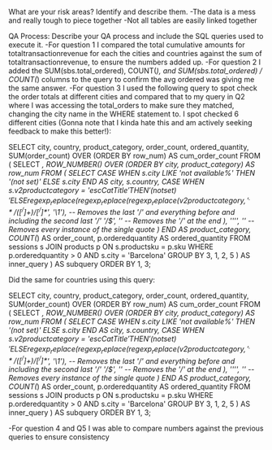 What are your risk areas? Identify and describe them.
-The data is a mess and really tough to piece together
-Not all tables are easily linked together


QA Process:
Describe your QA process and include the SQL queries used to execute it.
-For question 1 I compared the total cumulative amounts for totaltransactionrevenue for each the cities and countries against the sum of totaltransactionrevenue, to ensure the numbers added up.
-For question 2 I added the SUM(sbs.total_ordered), COUNT(*), and SUM(sbs.total_ordered) / COUNT(*) columns to the query to confirm the avg ordered was giving me the same answer.
-For question 3 I used the following query to spot check the order totals at different cities and compared that to my query in Q2 where I was accessing the total_orders to make sure they matched, changing the city name in the WHERE statement to. I spot checked 6 different cities (Gonna note that I kinda hate this and am actively seeking feedback to make this better!):

SELECT
    city,
    country,
    product_category,
    order_count,
    ordered_quantity,
    SUM(order_count) OVER (ORDER BY row_num) AS cum_order_count
FROM (
    SELECT
        *,
        ROW_NUMBER() OVER (ORDER BY city, product_category) AS row_num
    FROM (
        SELECT
            CASE
                WHEN s.city LIKE 'not available%'
                THEN '(not set)'
                ELSE s.city
            END AS city,
            s.country,
            CASE
                WHEN s.v2productcategory = '${escCatTitle}' 
                THEN '(not set)'
                ELSE regexp_replace(
                    regexp_replace(
                        regexp_replace(v2productcategory, '^.*/([^/]+)/[^/]*$', '\1'), -- Removes the last '/' and everything before and including the second last '/'
                        '/$', ''                   -- Removes the '/' at the end
                    ),
                    '''', ''                      -- Removes every instance of the single quote
                )
            END AS product_category,
            COUNT(*) AS order_count,
            p.orderedquantity AS ordered_quantity
        FROM
            sessions s
        JOIN
            products p
        ON
            s.productsku = p.sku
        WHERE
            p.orderedquantity > 0
            AND s.city = 'Barcelona'
        GROUP BY
            3, 1, 2, 5
    ) AS inner_query
) AS subquery
ORDER BY
    1, 3;


Did the same for countries using this query:

SELECT
    city,
    country,
    product_category,
    order_count,
    ordered_quantity,
    SUM(order_count) OVER (ORDER BY row_num) AS cum_order_count
FROM (
    SELECT
        *,
        ROW_NUMBER() OVER (ORDER BY city, product_category) AS row_num
    FROM (
        SELECT
            CASE
                WHEN s.city LIKE 'not available%'
                THEN '(not set)'
                ELSE s.city
            END AS city,
            s.country,
            CASE
                WHEN s.v2productcategory = '${escCatTitle}' 
                THEN '(not set)'
                ELSE regexp_replace(
                    regexp_replace(
                        regexp_replace(v2productcategory, '^.*/([^/]+)/[^/]*$', '\1'), -- Removes the last '/' and everything before and including the second last '/'
                        '/$', ''                   -- Removes the '/' at the end
                    ),
                    '''', ''                      -- Removes every instance of the single quote
                )
            END AS product_category,
            COUNT(*) AS order_count,
            p.orderedquantity AS ordered_quantity
        FROM
            sessions s
        JOIN
            products p
        ON
            s.productsku = p.sku
        WHERE
            p.orderedquantity > 0
            AND s.city = 'Barcelona'
        GROUP BY
            3, 1, 2, 5
    ) AS inner_query
) AS subquery
ORDER BY
    1, 3;

-For question 4 and Q5 I was able to compare numbers against the previous queries to ensure consistency
